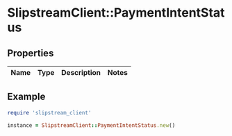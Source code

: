 # SlipstreamClient::PaymentIntentStatus

## Properties

| Name | Type | Description | Notes |
| ---- | ---- | ----------- | ----- |

## Example

```ruby
require 'slipstream_client'

instance = SlipstreamClient::PaymentIntentStatus.new()
```


